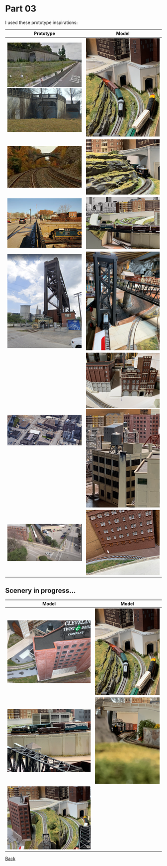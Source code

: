 # Part 03

I used these prototype inspirations:

Prototype         |        Model              
:----------------------------------:|:----------------------------------:
![road above railroad tracks](../part02/iu-4.jpeg) ![road above railroad tracks](1a.png) | ![](c.png) 
![cut](../part02/iu-3.jpeg)  |  ![](b.png)
![cut](../part02/iu.jpeg) | ![](a.png)
![Lift Bridge Road Crossing](Screen18.png) | ![](IMG_0957.png)
![Flats Industry](industry.png) | ![](e.png) ![](IMG_0772.png)
![Road Overpass](liftBridgeRoadCrossing.png) | ![](IMG_0959.png)

## Scenery in progress...

Model         |        Model              
:----------------------------------:|:----------------------------------:
![](1.png) | ![](c.png)
![](IMG_0911.png) | ![](IMG_0918.png)
![](IMG_0926.png) | 


[Back](../Scenery.md)
